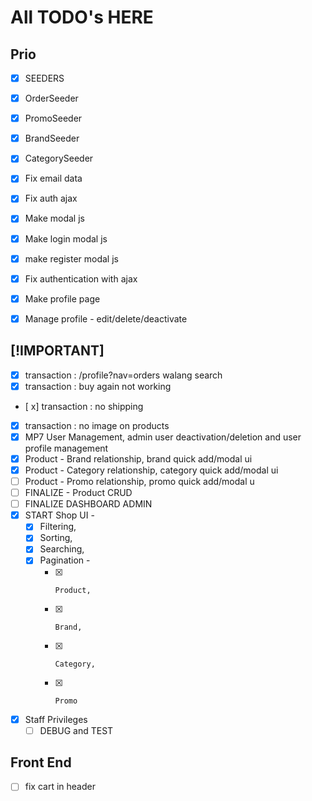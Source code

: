 # All TODO's HERE

## Prio

- [x] SEEDERS
- [x] OrderSeeder
- [x] PromoSeeder
- [x] BrandSeeder
- [x] CategorySeeder

- [x] Fix email data
- [x] Fix auth ajax
- [x] Make modal js
- [x] Make login modal js
- [x] make register modal js
- [x] Fix authentication with ajax
- [x] Make profile page
- [x] Manage profile - edit/delete/deactivate

## [!IMPORTANT]

- [x] transaction : /profile?nav=orders walang search
- [x] transaction : buy again not working
- [ x] transaction : no shipping
- [x] transaction : no image on products
- [x] MP7 User Management, admin user deactivation/deletion and user profile management
- [x] Product - Brand relationship, brand quick add/modal ui
- [x] Product - Category relationship, category quick add/modal ui
- [ ] Product - Promo relationship, promo quick add/modal u
- [ ] FINALIZE - Product CRUD
- [ ] FINALIZE DASHBOARD ADMIN
- [x] START Shop UI -
  - [x] Filtering,
  - [x] Sorting,
  - [x] Searching,
  - [x] Pagination -
    - [x]     Product,
    - [x]     Brand,
    - [x]     Category,
    - [x]     Promo
- [x] Staff Privileges
  - [ ] DEBUG and TEST

## Front End

- [ ] fix cart in header
